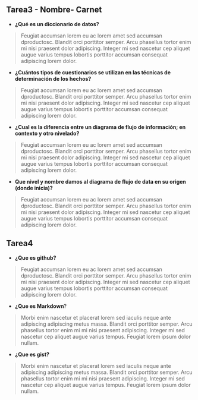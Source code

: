 ## Tarea3 - Nombre- Carnet
* __¿Qué es un diccionario de datos?__

>Feugiat accumsan lorem eu ac lorem amet sed accumsan dproductosc. Blandit orci porttitor semper. Arcu phasellus tortor enim mi nisi praesent dolor adipiscing. Integer mi sed nascetur cep aliquet augue varius tempus lobortis porttitor accumsan consequat adipiscing lorem dolor.

* __¿Cuántos tipos de cuestionarios se utilizan en las técnicas de determinación de los hechos?__

>Feugiat accumsan lorem eu ac lorem amet sed accumsan dproductosc. Blandit orci porttitor semper. Arcu phasellus tortor enim mi nisi praesent dolor adipiscing. Integer mi sed nascetur cep aliquet augue varius tempus lobortis porttitor accumsan consequat adipiscing lorem dolor.


* __¿Cual es la diferencia entre un diagrama de flujo de información; en contexto y otro nivelado?__

>Feugiat accumsan lorem eu ac lorem amet sed accumsan dproductosc. Blandit orci porttitor semper. Arcu phasellus tortor enim mi nisi praesent dolor adipiscing. Integer mi sed nascetur cep aliquet augue varius tempus lobortis porttitor accumsan consequat adipiscing lorem dolor.

* __Que nivel y nombre damos al diagrama de flujo de data en su origen (donde inicia)?__

>Feugiat accumsan lorem eu ac lorem amet sed accumsan dproductosc. Blandit orci porttitor semper. Arcu phasellus tortor enim mi nisi praesent dolor adipiscing. Integer mi sed nascetur cep aliquet augue varius tempus lobortis porttitor accumsan consequat adipiscing lorem dolor.

## Tarea4 


* __¿Que es github?__

>Feugiat accumsan lorem eu ac lorem amet sed accumsan dproductosc. Blandit orci porttitor semper. Arcu phasellus tortor enim mi nisi praesent dolor adipiscing. Integer mi sed nascetur cep aliquet augue varius tempus lobortis porttitor accumsan consequat adipiscing lorem dolor.


* __¿Que es Markdown__?

>Morbi enim nascetur et placerat lorem sed iaculis neque ante adipiscing adipiscing metus massa. Blandit orci porttitor semper. Arcu phasellus tortor enim mi mi nisi praesent adipiscing. Integer mi sed nascetur cep aliquet augue varius tempus. Feugiat lorem ipsum dolor nullam.


* __¿Que es  gist?__

>Morbi enim nascetur et placerat lorem sed iaculis neque ante adipiscing adipiscing metus massa. Blandit orci porttitor semper. Arcu phasellus tortor enim mi mi nisi praesent adipiscing. Integer mi sed nascetur cep aliquet augue varius tempus. Feugiat lorem ipsum dolor nullam.